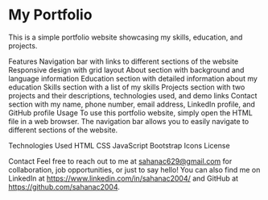 # My Portfolio
This is a simple portfolio website showcasing my skills, education, and projects.

Features
Navigation bar with links to different sections of the website
Responsive design with grid layout
About section with background and language information
Education section with detailed information about my education
Skills section with a list of my skills
Projects section with two projects and their descriptions, technologies used, and demo links
Contact section with my name, phone number, email address, LinkedIn profile, and GitHub profile
Usage
To use this portfolio website, simply open the HTML file in a web browser. The navigation bar allows you to easily navigate to different sections of the website.

Technologies Used
HTML
CSS
JavaScript
Bootstrap Icons
License


Contact
Feel free to reach out to me at sahanac629@gmail.com for collaboration, job opportunities, or just to say hello! You can also find me on LinkedIn at https://www.linkedin.com/in/sahanac2004/ and GitHub at https://github.com/sahanac2004.
